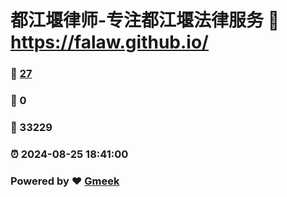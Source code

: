 # 都江堰律师-专注都江堰法律服务 :link: https://falaw.github.io/ 
### :page_facing_up: [27](https://falaw.github.io//tag.html) 
### :speech_balloon: 0 
### :hibiscus: 33229 
### :alarm_clock: 2024-08-25 18:41:00 
### Powered by :heart: [Gmeek](https://github.com/Meekdai/Gmeek)
